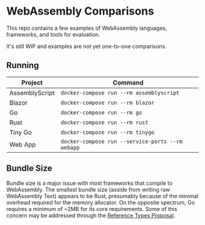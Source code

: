 # WebAssembly Comparisons

This repo contains a few examples of WebAssembly languages, frameworks, and tools for evaluation.

It's still WIP and examples are not yet one-to-one comparisons.

## Running

| Project        | Command                                          |
| -------------- | ------------------------------------------------ |
| AssemblyScript | `docker-compose run --rm assemblyscript`         |
| Blazor         | `docker-compose run --rm blazor`                 |
| Go             | `docker-compose run --rm go`                     |
| Rust           | `docker-compose run --rm rust`                   |
| Tiny Go        | `docker-compose run --rm tinygo`                 |
| Web App        | `docker-compose run --service-ports --rm webapp` |

## Bundle Size

Bundle size is a major issue with most frameworks that compile to WebAssembly. The smallest bundle size (asside from writing raw WebAssembly Text) appears to be Rust, presumably because of the minimal overhead required for the memory allocator. On the opposite spectrum, Go requires a minimum of ~2MB for its core requirements. Some of this concern may be addressed through the [Reference Types Proposal](https://github.com/WebAssembly/reference-types).
